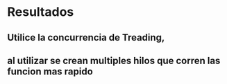 # Resultados
## Utilice la concurrencia de Treading, 
## al utilizar se crean multiples hilos que corren las funcion mas rapido
